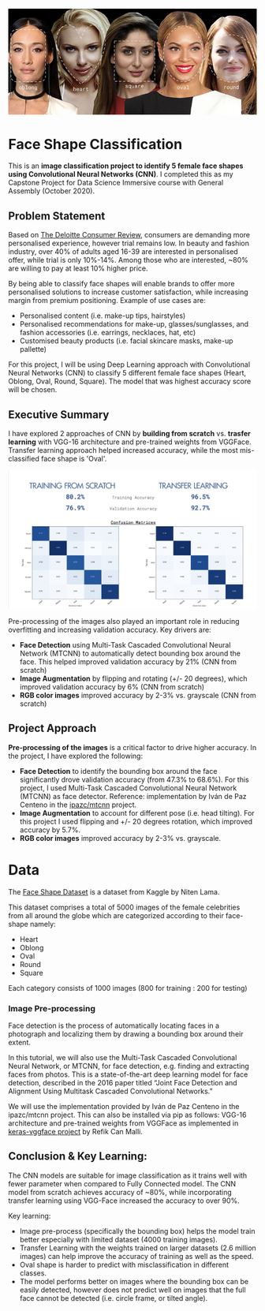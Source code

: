 ![tittle](images/face_app_cover.jpg)

# Face Shape Classification
This is an **image classification project to identify 5 female face shapes using Convolutional Neural Networks (CNN)**.  I completed this as my Capstone Project for Data Science Immersive course with General Assembly (October 2020).

## Problem Statement

Based on [The Deloitte Consumer Review](https://www2.deloitte.com/content/dam/Deloitte/ch/Documents/consumer-business/ch-en-consumer-business-made-to-order-consumer-review.pdf), consumers are demanding more personalised experience, however trial remains low.  In beauty and fashion industry, over 40% of adults aged 16-39 are interested in personalised offer, while trial is only 10%-14%.  Among those who are interested, ~80% are willing to pay at least 10% higher price. 

By being able to classify face shapes will enable brands to offer more personalised solutions to increase customer satisfaction, while increasing margin from premium positioning.  Example of use cases are:
- Personalised content (i.e. make-up tips, hairstyles)
- Personalised recommendations for make-up, glasses/sunglasses, and fashion accessories (i.e. earrings, necklaces, hat, etc)
- Customised beauty products (i.e. facial skincare masks, make-up pallette)

For this project, I will be using Deep Learning approach with Convolutional Neural Networks (CNN) to classify 5 different female face shapes (Heart, Oblong, Oval, Round, Square).  The model that was highest accuracy score will be chosen.

## Executive Summary

I have explored 2 approaches of CNN by **building from scratch** vs. **trasfer learning** with VGG-16 architecture and pre-trained weights from VGGFace.  Transfer learning approach helped increased accuracy, while the most mis-classified face shape is 'Oval'.

![title](images/exec_summary.png)

Pre-processing of the images also played an important role in reducing overfitting and increasing validation accuracy.  Key drivers are:
- **Face Detection** using Multi-Task Cascaded Convolutional Neural Network (MTCNN) to automatically detect bounding box around the face.  This helped improved validation accuracy by 21% (CNN from scratch)
- **Image Augmentation** by flipping and rotating (+/- 20 degrees), which improved validation accuracy by 6% (CNN from scratch)
- **RGB color images** improved accuracy by 2-3% vs. grayscale (CNN from scratch)

## Project Approach


**Pre-processing of the images** is a critical factor to drive higher accuracy.  In the project, I have explored the following:
- **Face Detection** to identify the bounding box around the face significantly drove validation accuracy (from 47.3% to 68.6%).  For this project, I used Multi-Task Cascaded Convolutional Neural Network (MTCNN) as face detector.  Reference: implementation by Iván de Paz Centeno in the [ipazc/mtcnn](https://github.com/ipazc/mtcnn) project.
- **Image Augmentation** to account for different pose (i.e. head tilting).  For this project I used flipping and +/- 20 degrees rotation, which improved accuracy by 5.7%.  
- **RGB color images** improved accuracy by 2-3% vs. grayscale.



# Data

The [Face Shape Dataset](https://www.kaggle.com/niten19/face-shape-dataset) is a dataset from Kaggle by Niten Lama. 

This dataset comprises a total of 5000 images of the female celebrities from all around the globe which are categorized according to their face-shape namely: 
- Heart
- Oblong
- Oval 
- Round
- Square

Each category consists of 1000 images (800 for training : 200 for testing)

### Image Pre-processing
Face detection is the process of automatically locating faces in a photograph and localizing them by drawing a bounding box around their extent.

In this tutorial, we will also use the Multi-Task Cascaded Convolutional Neural Network, or MTCNN, for face detection, e.g. finding and extracting faces from photos. This is a state-of-the-art deep learning model for face detection, described in the 2016 paper titled “Joint Face Detection and Alignment Using Multitask Cascaded Convolutional Networks.”

We will use the implementation provided by Iván de Paz Centeno in the ipazc/mtcnn project. This can also be installed via pip as follows:
VGG-16 architecture and pre-trained weights from VGGFace as implemented in [keras-vggface project](https://github.com/rcmalli/keras-vggface) by Refik Can Malli.

## Conclusion & Key Learning:

The CNN models are suitable for image classification as it trains well with fewer parameter when compared to Fully Connected model.  The CNN model from scratch achieves accuracy of ~80%, while incorporating transfer learning using VGG-Face increased the accuracy to over 90%. 

Key learning:
- Image pre-process (specifically the bounding box) helps the model train better especially with limited dataset (4000 training images).
- Transfer Learning with the weights trained on larger datasets (2.6 million images) can help improve the accuracy of training as well as the speed.  
- Oval shape is harder to predict with misclassification in different classes.  
- The model performs better on images where the bounding box can be easily detected, however does not predict well on images that the full face cannot be detected (i.e. circle frame, or tilted angle).  


